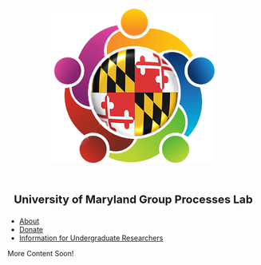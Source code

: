 <div style="text-align:center"><img src="lablogo.png" alt="logo" class="inline"/></div>
<br><br>

<center><b><p style="font-size:22px">University of Maryland Group Processes Lab</p></b></center>

- <a href="{{ site.baseurl }}/about">About</a>
- <a href="{{ site.baseurl }}/donate">Donate</a>
- <a href="{{ site.baseurl }}/RA_info">Information for Undergraduate Researchers</a>

More Content Soon!

